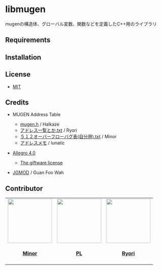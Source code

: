 libmugen
============================
mugenの構造体、グローバル変数、関数などを定義したC++用のライブラリ


## Requirements

## Installation

## License
* [MIT](LICENSE)

## Credits
- MUGEN Address Table
    - [mugen.h](https://halkaze.fc2.net/) / Halkaze
    - [アドレス一覧とか.txt](https://ryorikunn.blog.fc2.com/) / Ryori
    - [５１２オーバーフローバグ表(自分用).txt](http://minormugen.blog.fc2.com/) / Minor
    - [アドレスメモ](http://lunatic284.blog90.fc2.com/blog-entry-15493.html) / lunatic

- [Allegro 4.0](https://liballeg.org/)
    - [The giftware license](https://liballeg.org/license)
- [JGMOD](http://www.geocities.com/jeffery_guan/jgmod) / Guan Foo Wah

## Contributor
<table id='credit'>
    <tr>
        <td id='Minor2CCh'>
            <a href="https://github.com/Minor2CCh">
                <img src="https://github.com/Minor2CCh.png" width='140px'>
            </a>
            <h4 align='center'><a href='https://twitter.com/i/user/1185504247565058049'>Minor</a></h4>
        </td>
        <td id='PL'>
            <a href="https://github.com/purpuraBib">
                <img src="https://github.com/purpuraBib.png" width='140px'>
            </a>
            <h4 align='center'><a href='https://twitter.com/i/user/1005782550814445568'>PL</a></h4>
        </td>
        <td id='Ryori514'>
            <a href="https://github.com/Ryori514">
                <img src="https://github.com/Ryori514.png" width='140px'>
            </a>
            <h4 align='center'><a href='https://twitter.com/i/user/845146560887324673'>Ryori</a></h4>
        </td>
    </tr>
</table>
